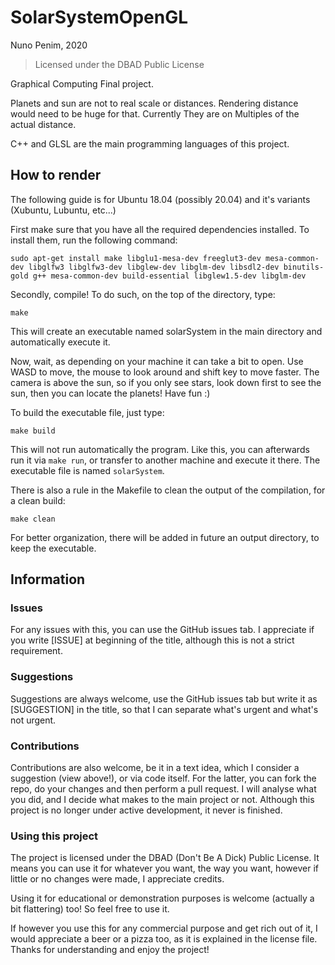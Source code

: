 # SolarSystemOpenGL

Nuno Penim, 2020
> Licensed under the DBAD Public License

Graphical Computing Final project.

Planets and sun are not to real scale or distances. Rendering distance would need to be huge for that. Currently They are on Multiples of the actual distance.

C++ and GLSL are the main programming languages of this project.

## How to render

The following guide is for Ubuntu 18.04 (possibly 20.04) and it's variants (Xubuntu, Lubuntu, etc...)

First make sure that you have all the required dependencies installed. To install them, run the following command:

`sudo apt-get install make libglu1-mesa-dev freeglut3-dev mesa-common-dev libglfw3 libglfw3-dev libglew-dev libglm-dev libsdl2-dev binutils-gold g++ mesa-common-dev build-essential libglew1.5-dev libglm-dev `

Secondly, compile! To do such, on the top of the directory, type:

`make`

This will create an executable named solarSystem in the main directory and automatically execute it.

Now, wait, as depending on your machine it can take a bit to open. Use WASD to move, the mouse to look around and shift key to move faster. The camera is above the sun, so if you only see stars, look down first to see the sun, then you can locate the planets! Have fun :)

To build the executable file, just type:

`make build`

This will not run automatically the program. Like this, you can afterwards run it via `make run`, or transfer to another machine and execute it there. The executable file is named `solarSystem`.

There is also a rule in the Makefile to clean the output of the compilation, for a clean build:

`make clean`

For better organization, there will be added in future an output directory, to keep the executable.

## Information

### Issues

For any issues with this, you can use the GitHub issues tab. I appreciate if you write [ISSUE] at beginning of the title, although this is not a strict requirement.

### Suggestions

Suggestions are always welcome, use the GitHub issues tab but write it as [SUGGESTION] in the title, so that I can separate what's urgent and what's not urgent.

### Contributions

Contributions are also welcome, be it in a text idea, which I consider a suggestion (view above!), or via code itself. For the latter, you can fork the repo, do your changes and then perform a pull request. I will analyse what you did, and I decide what makes to the main project or not. Although this project is no longer under active development, it never is finished.

### Using this project

The project is licensed under the DBAD (Don't Be A Dick) Public License. It means you can use it for whatever you want, the way you want, however if little or no changes were made, I appreciate credits.

Using it for educational or demonstration purposes is welcome (actually a bit flattering) too! So feel free to use it.

If however you use this for any commercial purpose and get rich out of it, I would appreciate a beer or a pizza too, as it is explained in the license file. Thanks for understanding and enjoy the project!

